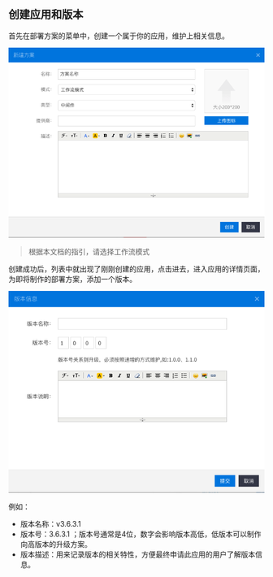 ## 创建应用和版本

首先在部署方案的菜单中，创建一个属于你的应用，维护上相关信息。

![输入图片说明](..\image\app-create.png "在这里输入图片标题")

> 根据本文档的指引，请选择工作流模式

创建成功后，列表中就出现了刚刚创建的应用，点击进去，进入应用的详情页面，为即将制作的部署方案，添加一个版本。

![输入图片说明](..\image/version-create.png "在这里输入图片标题")

例如：

* 版本名称：v3.6.3.1
* 版本号：3.6.3.1 ；版本号通常是4位，数字会影响版本高低，低版本可以制作向高版本的升级方案。
* 版本描述：用来记录版本的相关特性，方便最终申请此应用的用户了解版本信息。